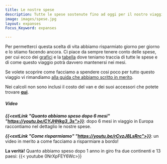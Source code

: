 ```yaml
---
title: Le nostre spese
description: Tutte le spese sostenute fino ad oggi per il nostro viaggio
image: images/spese.jpg
layout: expanses
Focus_Keyword: expanses

---
```


Per permetterci questa scelta di vita abbiamo risparmiato giorno per giorno e lo stiamo facendo ancora. Ci piace da sempre tenere conto delle spese, per cui ecco dei [grafici](#chart) e la [tabella](#tblSpese) dove teniamo traccia di tutte le spese e di come questo viaggio potrà davvero mantenersi nei mesi.

Se volete scoprire come facciamo a spendere cosi poco per tutto questo viaggio vi rimandiamo [alla guida che abbiamo scritto in merito](/blog/abbiamo-pubblicato-un-libro).

Nei calcoli non sono inclusi il costo del van e dei suoi accessori che potete trovare [**qui**](https://vandipety.it/van).
<!-- section break -->

##### Video

_**{{<extLink "Quanto abbiamo speso dopo 6 mesi" "https://youtu.be/CYJHHkg3_3s">}}**_: dopo 6 mesi in viaggio in Europa raccontiamo nel dettaglio le nostre spese.

_**{{<extLink "Come risparmiamo" "https://youtu.be/rCvzJ8LsRrc">}}**_: un video in merito a come facciamo a risparmiare a bordo!

**La verità!** Quanto abbiamo speso dopo 1 anno in giro fra due continenti e 13 paesi:
{{< youtube 0NrXpFEY6Wc>}}